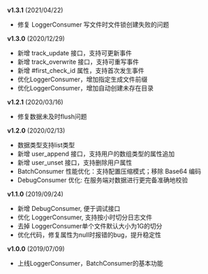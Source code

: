 **v1.3.1** (2021/04/22)
- 修复 LoggerConsumer 写文件时文件锁创建失败的问题

**v1.3.0** (2020/12/29)
- 新增 track_update 接口，支持可更新事件
- 新增 track_overwrite 接口，支持可重写事件
- 新增 #first_check_id 属性，支持首次发生事件
- 优化LoggerConsumer，增加指定生成文件前缀
- 优化LoggerConsumer，增加自动创建未存在目录

**v1.2.1** (2020/03/16)
- 修复数据未及时flush问题

**v1.2.0** (2020/02/13)
- 数据类型支持list类型
- 新增 user_append 接口，支持用户的数组类型的属性追加
- 新增 user_unset 接口，支持删除用户属性
- BatchConsumer 性能优化：支持配置压缩模式；移除 Base64 编码
- DebugConsumer 优化: 在服务端对数据进行更完备准确地校验

**v1.1.0** (2019/09/24)
- 新增 DebugConsumer, 便于调试接口 
- 优化 LoggerConsumer, 支持按小时切分日志文件
- 去掉 LoggerConsumer单个文件默认大小为1G的切分
- 优化代码，修复属性为null时报错的bug，提升稳定性

**v1.0.0** (2019/07/09)
- 上线LoggerConsumer，BatchConsumer的基本功能
